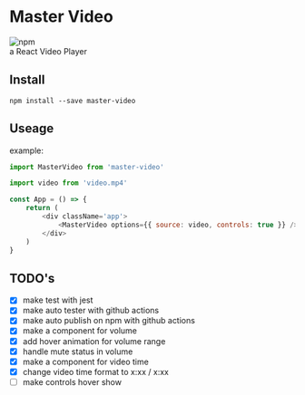 # Master Video

![npm](https://img.shields.io/npm/v/master-video?color=222&label=npm&labelColor=E20338)\
a React Video Player

## Install

```fish
npm install --save master-video
```

## Useage

example:

```js
import MasterVideo from 'master-video'

import video from 'video.mp4'

const App = () => {
    return (
        <div className='app'>
            <MasterVideo options={{ source: video, controls: true }} />
        </div>
    )
}
```

## TODO's

- [x] make test with jest
- [x] make auto tester with github actions
- [x] make auto publish on npm with github actions
- [x] make a component for volume
- [x] add hover animation for volume range
- [x] handle mute status in volume
- [x] make a component for video time
- [x] change video time format to x:xx / x:xx
- [ ] make controls hover show
